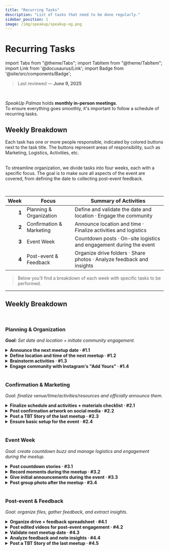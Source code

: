 ```yaml
---
title: "Recurring Tasks"
description: "List of tasks that need to be done regularly."
sidebar_position: 1
image: /img/speakup/speakup-og.png
---
```


# Recurring Tasks

import Tabs from "@theme/Tabs";
import TabItem from "@theme/TabItem";
import Link from '@docusaurus/Link';
import Badge from '@site/src/components/Badge';

> Last reviewed — **June 9, 2025**

<br/>

_SpeakUp Palmas_ holds **monthly in-person meetings**.  
To ensure everything goes smoothly, it's important to follow a schedule of recurring tasks.

## Weekly Breakdown

<div className="alert alert--info" role="alert">Each task has one or more people responsible, indicated by colored buttons next to the task title. The buttons represent areas of responsibility, such as Marketing, Logistics, Activities, etc.</div>

<br/>

To streamline organization, we divide tasks into four weeks, each with a specific focus. The goal is to make sure all aspects of the event are covered, from defining the date to collecting post-event feedback.

<br/>

|  Week | Focus                    | Summary of Activities                                                 |
| ----: | ------------------------ | --------------------------------------------------------------------- |
| **1** | Planning & Organization  | Define and validate the date and location · Engage the community      |
| **2** | Confirmation & Marketing | Announce location and time · Finalize activities and logistics        |
| **3** | Event Week               | Countdown posts · On-site logistics and engagement during the event   |
| **4** | Post-event & Feedback    | Organize drive folders · Share photos · Analyze feedback and insights |

> Below you’ll find a breakdown of each week with specific tasks to be performed.

---

## Weekly Breakdown

<Tabs groupId="weeks" defaultValue="w1">

<!------------------------- Week 1 ------------------------->
<TabItem value="w1" label="Week 1">
<div>
<br/>

### Planning & Organization

_**Goal:** Set date and location + initiate community engagement._

<details id="w1-t1">
<summary><strong>Announce the next meetup date · #1.1</strong> <Badge type="marketing" /></summary>

Announce the date of the next meetup on Instagram and WhatsApp to engage the community and ensure everyone is aware of the upcoming event so they can plan to attend.

<div className="alert alert--info" role="alert">
Depends on task <strong>#4.3</strong> (validate next meetup date).
</div>
<br/>

**Templates used:**

- <Link to="../templates#insta-story-save-the-date">Insta - Story | Save the Date</Link>
- <Link to="../templates#wpp-msg-save-the-date">WhatsApp - Message | Save the Date</Link>

</details>

<details id="w1-t2">
<summary><strong>Define location and time of the next meetup · #1.2</strong> <Badge type="logistics" /></summary>

Seek partnerships and potential venues that are suitable and accessible to all participants.

<div className="alert alert--info" role="alert">
If it’s an open-air location, check the weather forecast and have a backup plan.
</div>
<br/>

**Sub-tasks:**

<details id="w1-t2.1">
<summary><strong>If location is already defined, inform other admins · #1.2.1</strong> <Badge type="logistics" /></summary>

Validate the location and time of the next meetup with other project admins to ensure alignment.

</details>

<details id="w1-t2.2">
<summary><strong>If there are multiple venue options, create a WhatsApp poll for community vote · #1.2.2</strong> <Badge type="logistics" /> <Badge type="marketing" /></summary>

<div className="alert alert--info" role="alert">
Before the poll, post an Instagram Story inviting the community to join the WhatsApp group and vote.
</div>
<br/>

Create an Instagram Story announcing the upcoming vote, then post the poll on WhatsApp.

**Templates used:**

- <Link to="../templates#insta-story-poll-announcement">Insta - Story | Poll Announcement</Link>
- <Link to="../templates#wpp-msg-poll-local">WhatsApp - Message | Group Poll</Link>

</details>

<details id="w1-t2.3">
<summary><strong>If no venue options, use Instagram and WhatsApp suggestion boxes · #1.2.3</strong> <Badge type="logistics" /> <Badge type="marketing" /></summary>

Create suggestion boxes on Instagram and WhatsApp so the community can propose venues. Review suggestions and, if needed, create a poll.

**Templates used:**

- <Link to="../templates#insta-story-question-box-location-suggestions">Insta - Story | Suggestion Box</Link>
- <Link to="../templates#wpp-msg-suggestions">WhatsApp - Message | Venue Suggestions</Link>

</details>

</details>

<details id="w1-t3">
<summary><strong>Brainstorm activities · #1.3</strong> <Badge type="activities" /></summary>

Discuss and shortlist activity ideas for the next meetup.

<div className="alert alert--info" role="alert">
Record good ideas in the drive.
</div>
<br/>

</details>

<details id="w1-t4">
<summary><strong>Engage community with Instagram's "Add Yours" · #1.4</strong> <Badge type="marketing" /></summary>

<div className="alert alert--info" role="alert">
Depends on task <strong>#3.3</strong> (initial announcements during the event).
</div>
<br/>

**Templates used:**

- <Link to="../templates#insta-story-add-yours">Insta - Story | “Add Yours” Sticker Trend</Link>

</details>

</div>
</TabItem>

<TabItem value="w2" label="Week 2">

<br/>

### Confirmation & Marketing

_Goal: finalize venue/time/activities/resources and officially announce them._

<details id="w2-t1">
<summary><strong>Finalize schedule and activities + materials checklist · #2.1</strong> <Badge type="activities" /></summary>

Define the event schedule, activities to be conducted, and create a checklist of necessary materials.

<div className="alert alert--info" role="alert">
Write everything in the shared drive and be prepared for different participant counts.
</div>
<br/>

Some activities may require input or help from group members. In these cases, consider using a WhatsApp poll, Instagram suggestion box, or a Google Form.

**Useful templates:**

- <Link to="../templates#insta-story-question-box-location-suggestions">Insta - Story | Suggestion Box</Link>
- <Link to="../templates#wpp-msg-suggestions">WhatsApp - Message | Suggestions</Link>
- <Link to="../templates#wpp-msg-feedback-form">WhatsApp - Message | Feedback Form</Link>
- <Link to="../templates#wpp-msg-poll-local">WhatsApp - Message | Group Poll</Link>

</details>

<details id="w2-t2">
<summary><strong>Post confirmation artwork on social media · #2.2</strong> <Badge type="marketing" /></summary>

Share the confirmation artwork for the meetup (date, time, and location) on Instagram, LinkedIn, and WhatsApp.

Conduct a poll on WhatsApp to estimate how many people will attend.

<div className="alert alert--info" role="alert">
Depends on task <strong>#1.2</strong> (venue and time already defined).
</div>
<br/>

**Templates used:**

- <Link to="../templates#insta-post-meeting-confirmation">Insta - Post | Meetup Confirmation</Link>
- <Link to="../templates#insta-story-meeting-confirmation">Insta - Story | Meetup Confirmation</Link>
- <Link to="../templates#linkedin-msg-meeting-confirmation">LinkedIn - Message | Meetup Confirmation</Link>
- <Link to="../templates#wpp-msg-meeting-confirmation">WhatsApp - Message | Meetup Confirmation</Link>
- <Link to="../templates#wpp-msg-poll-attendance">WhatsApp - Message | Attendance Poll</Link>

</details>

<details id="w2-t3">
<summary><strong>Post a TBT Story of the last meetup · #2.3</strong> <Badge type="marketing" /></summary>

Post a TBT (Throwback Thursday) Story of the last meetup to engage the community.

<div className="alert alert--info" role="alert">
Depends on task <strong>#4.2</strong> (edited video from the last meetup).
</div>
<br/>

**Templates used:**

- <Link to="../templates#insta-story-tbt">Insta - Story | TBT Last Meetup</Link>

</details>

<details id="w2-t4">
<summary><strong>Ensure basic setup for the event · #2.4</strong> <Badge type="logistics" /></summary>

Check that the basic setup (tables, chairs, water, etc.) is arranged.

<div className="alert alert--info" role="alert">
Always assign at least 2 admins to arrive early and ensure everything is in place.
</div>
<br/>

</details>
</TabItem>

<TabItem value="w3" label="Week 3">

<br/>

### Event Week

_Goal: create countdown buzz and manage logistics and engagement during the meetup._

<details id="w3-t1">
<summary><strong>Post countdown stories · #3.1</strong> <Badge type="marketing" /></summary>

Make countdown posts leading up to the meetup to boost excitement and remind people.

**Sub-tasks:**

<details id="w3-t1.1">
<summary><strong>Countdown story during meetup week · #3.1.1</strong> <Badge type="marketing" /></summary>

Post an Instagram Story countdown earlier in the week.

</details>

<details id="w3-t1.2">
<summary><strong>Countdown story the day before · #3.1.2</strong> <Badge type="marketing" /></summary>

Post a countdown Story the day before the event.

</details>

<details id="w3-t1.3">
<summary><strong>Countdown story on the event day · #3.1.3</strong> <Badge type="marketing" /></summary>

Post a final countdown Story on the meetup day itself.

</details>

**Templates used:**

- <Link to="../templates#insta-story-countdown">Insta - Story | Countdown</Link>

</details>

<details id="w3-t2">
<summary><strong>Record moments during the meetup · #3.2</strong> <Badge type="marketing" /> <Badge type="activities" /></summary>

Take short videos and photos to capture key moments and generate content.

<div className="alert alert--info" role="alert">
Don’t forget the group photo at the end!
</div>
<br/>

<div className="alert alert--info" role="alert">
Be sure to record the intro clip: “This is our Xth SpeakUp meetup—come see what’s happening!” [Example video format](https://www.youtube.com/shorts/9xKB7x6U3r8).
</div>
<br/>

</details>

<details id="w3-t3">
<summary><strong>Give initial announcements during the event · #3.3</strong> <Badge type="activities" /></summary>

Make the initial announcements: media consent, meetup rules, reminders, etc.

**Announcements:**

- **Media consent:** inform participants that the event is being recorded and images may be used online. If anyone doesn’t want to appear, just let an admin know.
- **Meetup rules:** maintain a judgment-free space with mutual respect.
- **Reminders:** encourage attendees to capture moments for future Instagram trends like “Add Yours”.

</details>

<details id="w3-t4">
<summary><strong>Post group photo after the meetup · #3.4</strong> <Badge type="marketing" /></summary>

Share the group photo on Stories as a thank-you and community boost.

</details>

</TabItem>

<TabItem value="w4" label="Week 4">

<br/>

### Post-event & Feedback

_Goal: organize files, gather feedback, and extract insights._

<details id="w4-t1">
<summary><strong>Organize drive + feedback spreadsheet · #4.1</strong> <Badge type="logistics" /></summary>

Create a folder structure on Google Drive for the meetup as follows:

```plaintext
📂 Xth Meetup
    ├── 📂 Videos
    │   ├── 📂 Raw      -> raw videos recorded by the admins
    │   └── 📂 Edited   -> edited videos
    ├── 📂 Xth Meetup Photos        -> public folder for participants to share their photos
    └── 📂 Feedback
         ├── Feedback spreadsheet   -> spreadsheet to collect participant feedback
         └── Form responses         -> feedback form responses
```

After creating the folders, share links to the photo folder and feedback form with attendees.

**Templates used:**

- <Link to="../templates#wpp-msg-photos-drive">WhatsApp - Message | Meetup Photos</Link>
- <Link to="../templates#wpp-msg-feedback-form">WhatsApp - Message | Feedback Form</Link>

</details>

<details id="w4-t2">
<summary><strong>Post edited videos for post-event engagement · #4.2</strong> <Badge type="marketing" /></summary>

Edit and post videos from the meetup to keep engagement high.

<div className="alert alert--info" role="alert">
Post across all platforms: [Instagram](https://instagram.com/speakup_palmas), [LinkedIn](https://linkedin.com/company/speakup-palmas), [YouTube](https://youtube.com/@SpeakUpPalmas), and [TikTok](https://tiktok.com/@speakup.palmas).
</div>
<br/>

**Templates used:**

- <Link to="../templates#insta-msg-video-description">Instagram - Message | Reels Description</Link>
- <Link to="../templates#linkedin-msg-video-description">LinkedIn - Message | Video Description</Link>
- <Link to="../templates#youtube-msg-video-description">YouTube - Message | Video Description</Link>
- <Link to="../templates#tiktok-msg-video-description">TikTok - Message | Video Description</Link>

</details>

<details id="w4-t3">
<summary><strong>Validate next meetup date · #4.3</strong> <Badge type="logistics" /></summary>

Make sure the next meetup (3rd Sunday of the month) doesn’t fall on a holiday or important date.

<details id="w4-t3.1">
<summary><strong>If rescheduling is needed · #4.3.1</strong> <Badge type="logistics" /> <Badge type="marketing" /></summary>

If a date change is necessary, take the following actions:

1. Post a announcement about the date change on Instagram, using the Poll Announcement template.
   - Example: "Due to a holiday, we need to reschedule our next meetup. To choose a new date, we'll create a poll on WhatsApp. To participate, join our WhatsApp group!"
2. Create a WhatsApp poll to choose a new date.
3. Announce the new date on Instagram and WhatsApp.

**Templates used:**

- <Link to="../templates#insta-story-poll-announcement">Insta - Story | Poll Announcement</Link>
- <Link to="../templates#wpp-msg-new-date">WhatsApp - Message | New Date</Link>

</details>

</details>

<details id="w4-t4">
<summary><strong>Analyze feedback and note insights · #4.4</strong> <Badge type="activities" /> <Badge type="logistics" /></summary>

Review feedback from the spreadsheet and extract insights and suggestions to improve future meetups (activities, structure, venue, etc.).

</details>

<details id="w4-t5">
<summary><strong>Post a TBT Story of the last meetup · #4.5</strong> <Badge type="marketing" /></summary>

Post a TBT Story of the last meetup to keep the community engaged.

<div className="alert alert--info" role="alert">
Depends on task <strong>#4.2</strong> (edited video from the last meetup).
</div>
<br/>

**Templates used:**

- <Link to="../templates#insta-story-tbt">Insta - Story | TBT Last Meetup</Link>

</details>

</TabItem>
</Tabs>
